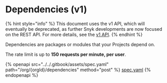 # Dependencies (v1)

{% hint style="info" %}
This document uses the v1 API, which will eventually be deprecated, as further Snyk developments are now focused on the REST API. For more details, see the [v1 API](../v1-api.md).
{% endhint %}

Dependencies are packages or modules that your Projects depend on.

The rate limit is up to **150 requests per minute, per user**.

{% openapi src="../../.gitbook/assets/spec.yaml" path="/org/{orgId}/dependencies" method="post" %}
[spec.yaml](../../.gitbook/assets/spec.yaml)
{% endopenapi %}
